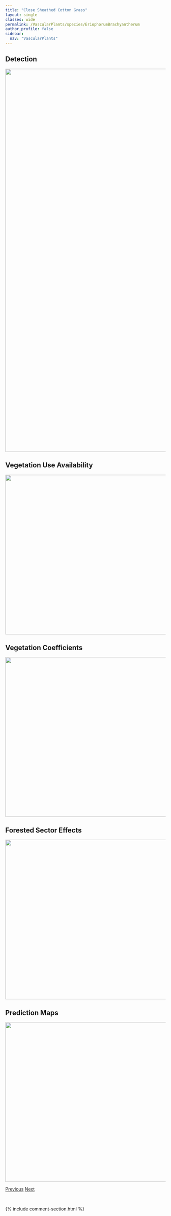 ```yaml
---
title: "Close Sheathed Cotton Grass"
layout: single
classes: wide
permalink: /VascularPlants/species/EriophorumBrachyantherum
author_profile: false
sidebar:
  nav: "VascularPlants"
---
```


<h2>Detection</h2>

<a href="https://drive.google.com/uc?export=view&id=17N-Masan_Hkeb1wOZ2XtSKhoKzgByK0z">
<img src="https://drive.google.com/uc?export=view&id=17N-Masan_Hkeb1wOZ2XtSKhoKzgByK0z" height = "1200" width = "800">
</a>


<h2>Vegetation Use Availability</h2>

<a href="https://drive.google.com/uc?export=view&id=1CNgGITFonaRyqZ82uJNaeXDNAaMa7tRq">
<img src="https://drive.google.com/uc?export=view&id=1CNgGITFonaRyqZ82uJNaeXDNAaMa7tRq" height = "500" width = "1000">
</a>


<h2>Vegetation Coefficients</h2>

<a href="https://drive.google.com/uc?export=view&id=1q_rVlLqssDdr_-2OsMoNz6dTWSzIeanh">
<img src="https://drive.google.com/uc?export=view&id=1q_rVlLqssDdr_-2OsMoNz6dTWSzIeanh" height = "500" width = "1000">
</a>


<h2>Forested Sector Effects</h2>

<a href="https://drive.google.com/uc?export=view&id=1yJRMXDMr5G5jU_5zW-3g7XR9Uxhbqida">
<img src="https://drive.google.com/uc?export=view&id=1yJRMXDMr5G5jU_5zW-3g7XR9Uxhbqida" height = "500" width = "1000">
</a>


<h2>Prediction Maps</h2>

<a href="https://drive.google.com/uc?export=view&id=1lXWJFP0IswbCwwCMGHEOZ_1RLR1sVMSb">
<img src="https://drive.google.com/uc?export=view&id=1lXWJFP0IswbCwwCMGHEOZ_1RLR1sVMSb" height = "500" width = "1000">
</a>


<a href="/DevelopmentWebsite/VascularPlants/species/EriophorumAngustifolium" class="pagination--pager" title="Narrowleaf Cotton Grass">Previous</a> <a href="/DevelopmentWebsite/VascularPlants/species/EriophorumGracile" class="pagination--pager" title="Eriophorum gracile">Next</a>

<p>&nbsp;</p>

{% include comment-section.html %}
